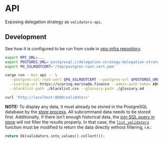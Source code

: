 # API

Exposing delegation strategy as `validators-api`.

## Development

See how it is configured to be run from code in [ops-infra repository](https://github.com/marinade-finance/ops-infra/blob/master/argocd/delegation-strategy/overlays/prod/kustomization.yaml). 

```bash
export RPC_URL=...
export POSTGRES_URL='postgresql://delegation-strategy:delegation-strategy@localhost:5432/delegation-strategy'
export PG_SSLROOTCERT='/tmp/postgres-root-cert.pem'

cargo run --bin api -- \
  --postgres-ssl-root-cert $PG_SSLROOTCERT --postgres-url $POSTGRES_URL \
  --scoring-url https://scoring.marinade.finance --admin-auth-token ABCD \
  --blacklist-path ./blacklist.csv --glossary-path ./glossary.md
```

```bash
curl 'http://localhost:8000/validators'
```

**NOTE:**
  To display any data, it must already be stored in the PostgreSQL database
  by the [store process](../store). All subcommand data needs to be stored first.
  Additionally, if there isn’t enough historical data,
  the [join SQL query in store](../store/src/utils.rs) will not filter
  the results properly.
  In that case, the [`list_validators`](./src/handlers/list_validators.rs)
  function must be modified to return the data directly without filtering, i.e.:
  ```rust
  return Ok(validators.into_values().collect());
  ```

